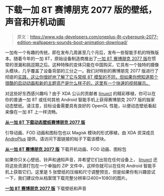 # 下载一加 8T 赛博朋克 2077 版的壁纸，声音和开机动画

> 原文：<https://www.xda-developers.com/oneplus-8t-cyberpunk-2077-edition-wallpapers-sounds-boot-animation-download/>

一加有一个有趣的传统，即在发布几周甚至几个月后，发布一些智能手机的特殊版本。随着今年的一加 8T，原始设备制造商推出了[一加 8T 赛博朋克 2077 版](https://www.xda-developers.com/oneplus-8t-x-cyberpunk-2077-edition-presentsradical-design/)在惯常的泄漏和挑逗期之后。这种特殊的变体只能在中国购买，它具有一个独特的摄像头模块，几乎覆盖了设备背部的三分之一。我们对特别的赛博朋克 2077 版进行了彻底的[实践，这让你很好地了解了它与常规 8T 模型的不同，但如果你想知道那个很酷的启动动画和新的主题资产是什么样子的，这里有一个快速的视频展示。](https://www.xda-developers.com/oneplus-8t-cyberpunk-2077-edition-hands-on/)

对这些好东西感兴趣吗？由于 XDA 公认的贡献者 [linuxct](https://forum.xda-developers.com/member.php?u=4787101) 的精彩移植，你可以在你的普通一加 8T 或任何其他 Android 智能手机上获得赛博朋克 2077 版的独家动态壁纸。请注意，目标设备需要具有良好的 OpenGL 性能，以便动态壁纸看起来像在一加 8T 上一样流畅。

**[从一加 8T 下载动态壁纸赛博朋克 2077 版](https://forum.xda-developers.com/android/themes/8-0-oyxgenos-11-live-wallpaper-ported-t4164033/)**

引导动画、FOD 动画和图标包也以 Magisk 模块的形式移植，由 XDA 资深成员 [AndroPlus](https://forum.xda-developers.com/member.php?u=5169444) 提供。请访问下面链接的帖子下载该模块。

**[从一加 8T 赛博朋克 2077 版](https://forum.xda-developers.com/showpost.php?p=83987637)** 下载开机动画、FOD 动画、图标包

如果你只关心壁纸、铃声和通知声音，并希望它们出现在任何设备上， [linuxct](https://forum.xda-developers.com/member.php?u=4787101) 还将这些资源打包在一个单独的 ZIP 文件中，这样你就可以在任何 Android 智能手机上获取它们。这里是 5 张壁纸的压缩和尺寸调整预览，但是如果你有兴趣尝试一下，我们建议你从档案馆下载完整分辨率(2400×1080)的图片。

**[一加 8T 赛博朋克 2077 版](https://forum.xda-developers.com/showpost.php?p=83985981)** 下载壁纸和声音